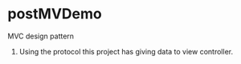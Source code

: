 # postMVDemo

MVC design pattern 

1) Using the protocol this project has giving data to view controller.

